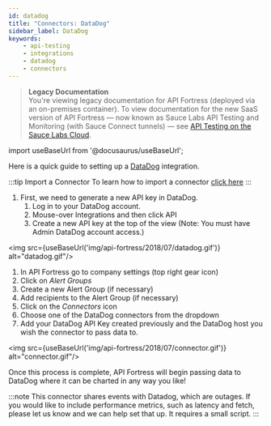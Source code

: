 ```yaml
---
id: datadog
title: "Connectors: DataDog"
sidebar_label: DataDog
keywords:
    - api-testing
    - integrations
    - datadog
    - connectors
---
```


>**Legacy Documentation**<br/>You're viewing legacy documentation for API Fortress (deployed via an on-premises container). To view documentation for the new SaaS version of API Fortress &#8212; now known as Sauce Labs API Testing and Monitoring (with Sauce Connect tunnels) &#8212; see [API Testing on the Sauce Labs Cloud](/api-testing/).

import useBaseUrl from '@docusaurus/useBaseUrl';

Here is a quick guide to setting up a [DataDog](http://www.datadog.com) integration.

:::tip Import a Connector
To learn how to import a connector [click here](/api-testing/on-prem/integrations/add-new-connector)
:::

1. First, we need to generate a new API key in DataDog.
    1. Log in to your DataDog account.
    2. Mouse-over Integrations and then click API
    3. Create a new API key at the top of the view (Note: You must have Admin DataDog account access.)

<img src={useBaseUrl('img/api-fortress/2018/07/datadog.gif')} alt="datadog.gif"/>

1. In API Fortress go to company settings (top right gear icon)
2. Click on _Alert Groups_
3. Create a new Alert Group (if necessary)
4. Add recipients to the Alert Group (if necessary)
5. Click on the _Connectors_ icon
6. Choose one of the DataDog connectors from the dropdown
7. Add your DataDog API Key created previously and the DataDog host you wish the connector to pass data to.

<img src={useBaseUrl('img/api-fortress/2018/07/connector.gif')} alt="connector.gif"/>

Once this process is complete, API Fortress will begin passing data to DataDog where it can be charted in any way you like!

:::note
This connector shares events with Datadog, which are outages. If you would like to include performance metrics, such as latency and fetch, please let us know and we can help set that up. It requires a small script.
:::
